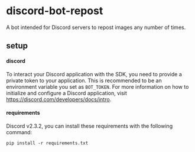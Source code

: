 # discord-bot-repost
A bot intended for Discord servers to repost images any number of times.

## setup

#### discord
To interact your Discord application with the SDK, you need to provide a private token to your application. This is recommended to be an environment variable you set as `BOT_TOKEN`. For more information on how to initialize and configure a Discord application, visit https://discord.com/developers/docs/intro.

#### requirements
Discord v2.3.2, you can install these requirements with the following command:

`pip install -r requirements.txt`

